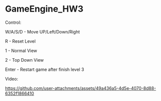 # GameEngine_HW3

Control:

W/A/S/D - Move UP/Left/Down/Right

R - Reset Level

1 - Normal View

2 - Top Down View

Enter - Restart game after finish level 3


Video:

https://github.com/user-attachments/assets/49a436a5-4d5e-4070-8d88-6352f1866410

